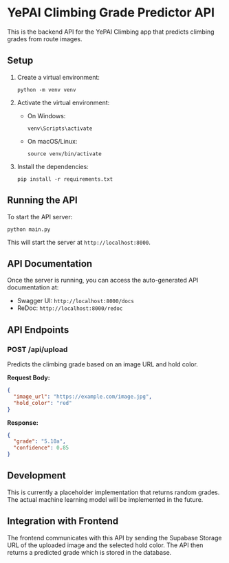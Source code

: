 # YePAI Climbing Grade Predictor API

This is the backend API for the YePAI Climbing app that predicts climbing grades from route images.

## Setup

1. Create a virtual environment:
   ```
   python -m venv venv
   ```

2. Activate the virtual environment:
   - On Windows:
     ```
     venv\Scripts\activate
     ```
   - On macOS/Linux:
     ```
     source venv/bin/activate
     ```

3. Install the dependencies:
   ```
   pip install -r requirements.txt
   ```

## Running the API

To start the API server:

```
python main.py
```

This will start the server at `http://localhost:8000`.

## API Documentation

Once the server is running, you can access the auto-generated API documentation at:
- Swagger UI: `http://localhost:8000/docs`
- ReDoc: `http://localhost:8000/redoc`

## API Endpoints

### POST /api/upload

Predicts the climbing grade based on an image URL and hold color.

**Request Body:**

```json
{
  "image_url": "https://example.com/image.jpg",
  "hold_color": "red"
}
```

**Response:**

```json
{
  "grade": "5.10a",
  "confidence": 0.85
}
```

## Development

This is currently a placeholder implementation that returns random grades. 
The actual machine learning model will be implemented in the future.

## Integration with Frontend

The frontend communicates with this API by sending the Supabase Storage URL of the uploaded image
and the selected hold color. The API then returns a predicted grade which is stored in the database. 